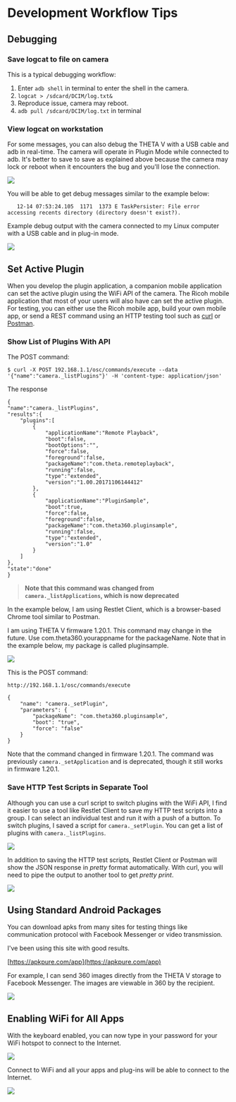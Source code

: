 # Development Workflow Tips

## Debugging

### Save logcat to file on camera

This is a typical debugging workflow:

1. Enter `adb shell` in terminal to enter the shell in the camera.
2. `logcat > /sdcard/DCIM/log.txt&`
3. Reproduce issue, camera may reboot.
4. `adb pull /sdcard/DCIM/log.txt` in terminal 


### View logcat on workstation

For some messages, you can also debug the THETA V with a USB 
cable and adb in real-time. The camera will 
operate in Plugin Mode while connected to adb. It's better to
save to save as explained above because the camera may lock or 
reboot when it encounters the bug and you'll lose the connection.

![](img/debug/debug-connection.png)

You will be able to get debug messages similar to the example below:

       12-14 07:53:24.105  1171  1373 E TaskPersister: File error accessing recents directory (directory doesn't exist?).

Example debug output with the camera connected to my Linux computer with a USB cable 
and in plug-in mode.

![](img/debug/debug-screen.png)


## Set Active Plugin

When you develop the plugin application, a companion mobile application can set the active plugin using the
WiFi API of the camera. The Ricoh mobile application that
most of your users will also have can set the active plugin. For
testing, you can either use the Ricoh mobile app, build your own mobile app, or send a REST command
using an HTTP testing tool such as 
[curl](https://curl.haxx.se/)  or [Postman](https://www.getpostman.com/). 



### Show List of Plugins With API

The POST command:

    $ curl -X POST 192.168.1.1/osc/commands/execute --data '{"name":"camera._listPlugins"}' -H 'content-type: application/json'

The response

    {
    "name":"camera._listPlugins",
    "results":{
        "plugins":[
            {
                "applicationName":"Remote Playback",
                "boot":false,
                "bootOptions":"",
                "force":false,
                "foreground":false,
                "packageName":"com.theta.remoteplayback",
                "running":false,
                "type":"extended",
                "version":"1.00.20171106144412"
            },
            {
                "applicationName":"PluginSample",
                "boot":true,
                "force":false,
                "foreground":false,
                "packageName":"com.theta360.pluginsample",
                "running":false,
                "type":"extended",
                "version":"1.0"
            }
        ]
    },
    "state":"done"
    }

> __Note that this command was changed from `camera._listApplications`, which is now deprecated__



In the example below, I am using 
Restlet Client, which is a browser-based Chrome tool similar to Postman.

I am using THETA V firmware 1.20.1. This command may change in the future.  Use com.theta360.yourappname for the packageName. Note that in the example below, my package is called pluginsample.

![](img/use/setPlugin.png)

This is the POST command:

    http://192.168.1.1/osc/commands/execute

    {
        "name": "camera._setPlugin",
        "parameters": {
            "packageName": "com.theta360.pluginsample",
            "boot": "true",
            "force": "false"
        }
    }

Note that the command changed in firmware 1.20.1. The command 
was previously `camera._setApplication` and is deprecated, though it 
still works in firmware 1.20.1.


### Save HTTP Test Scripts in Separate Tool 

Although you can use a curl script to switch plugins with the WiFi API,
I find it easier to use a tool like 
Restlet Client to save my HTTP test scripts into a group. I can select an
individual test and run it with a push of a button. To switch plugins, I 
saved a script for  `camera._setPlugin`. You can get a list of plugins with 
`camera._listPlugins`.

![](img/custom/restlet-client.png)

In addition to saving the HTTP test scripts, Restlet Client or Postman will show the
JSON response in *pretty* format automatically. With curl, you will need to
pipe the output to another tool to get *pretty print*.

![](img/custom/restlet-client-response.png)

## Using Standard Android Packages
You can download apks from many sites for testing things like 
communication protocol with Facebook Messenger or video transmission.

I've been using this site with good results.

[https://apkpure.com/app](https://apkpure.com/app)

For example, I can send 360 images directly from the THETA V storage to Facebook Messenger.
The images are viewable in 360 by the recipient.

![](img/workflow/facebook-messenger.png)



## Enabling WiFi for All Apps

With the keyboard enabled, you can now type in your password for your WiFi hotspot to connect to the Internet.

![](img/workflow/wifi/wlan-switch.png)

Connect to WiFi and all your apps and plug-ins will be able to connect to the Internet.

![](img/workflow/wifi/wifi-connected.png)


